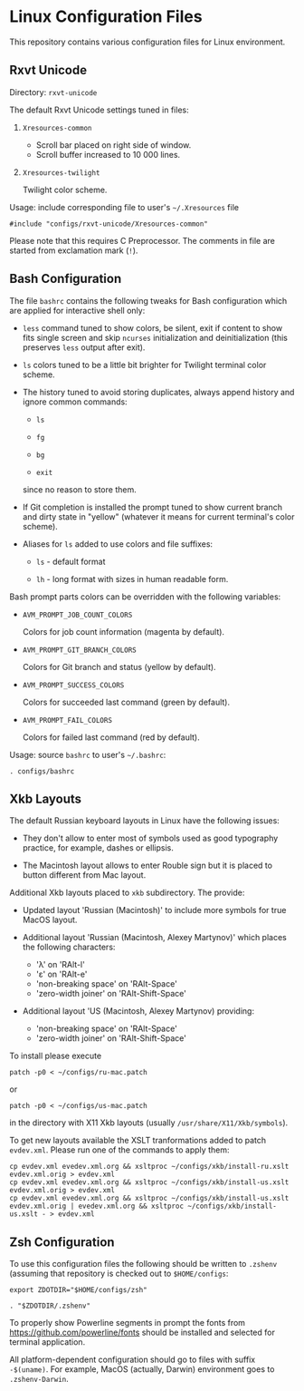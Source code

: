 Linux Configuration Files
=========================

This repository contains various configuration files for Linux
environment.

Rxvt Unicode
------------

Directory: `rxvt-unicode`

The default Rxvt Unicode settings tuned in files:

1. `Xresources-common`

   * Scroll bar placed on right side of window.
   * Scroll buffer increased to 10 000 lines.

2. `Xresources-twilight`

   Twilight color scheme.

Usage: include corresponding file to user's `~/.Xresources` file

```
#include "configs/rxvt-unicode/Xresources-common"
```

Please note that this requires C Preprocessor. The comments in file
are started from exclamation mark (`!`).

Bash Configuration
------------------

The file `bashrc` contains the following tweaks for Bash configuration
which are applied for interactive shell only:

* `less` command tuned to show colors, be silent, exit if content to
  show fits single screen and skip `ncurses` initialization and
  deinitialization (this preserves `less` output after exit).

* `ls` colors tuned to be a little bit brighter for Twilight terminal
  color scheme.

* The history tuned to avoid storing duplicates, always append history
  and ignore common commands:

    - `ls`

    - `fg`

    - `bg`

    - `exit`

  since no reason to store them.

* If Git completion is installed the prompt tuned to show current
  branch and dirty state in "yellow" (whatever it means for current
  terminal's color scheme).

* Aliases for `ls` added to use colors and file suffixes:

    - `ls` - default format

    - `lh` - long format with sizes in human readable form.

Bash prompt parts colors can be overridden with the following variables:

* `AVM_PROMPT_JOB_COUNT_COLORS`

  Colors for job count information (magenta by default).

* `AVM_PROMPT_GIT_BRANCH_COLORS`

  Colors for Git branch and status (yellow by default).

* `AVM_PROMPT_SUCCESS_COLORS`

  Colors for succeeded last command (green by default).

* `AVM_PROMPT_FAIL_COLORS`

  Colors for failed last command (red by default).

Usage: source `bashrc` to user's `~/.bashrc`:

```
. configs/bashrc
```

Xkb Layouts
-----------

The default Russian keyboard layouts in Linux have the following
issues:

* They don't allow to enter most of symbols used as good typography
  practice, for example, dashes or ellipsis.
  
* The Macintosh layout allows to enter Rouble sign but it is placed to
  button different from Mac layout.

Additional Xkb layouts placed to `xkb` subdirectory. The provide:

* Updated layout 'Russian (Macintosh)' to include more symbols for true
  MacOS layout.
  
* Additional layout 'Russian (Macintosh, Alexey Martynov)' which
  places the following characters:
  
  - 'λ' on 'RAlt-l'
  - 'ε' on 'RAlt-e'
  - 'non-breaking space' on 'RAlt-Space'
  - 'zero-width joiner' on 'RAlt-Shift-Space'
  
* Additional layout 'US (Macintosh, Alexey Martynov) providing:

  - 'non-breaking space' on 'RAlt-Space'
  - 'zero-width joiner' on 'RAlt-Shift-Space'

To install please execute

```
patch -p0 < ~/configs/ru-mac.patch
```

or 

```
patch -p0 < ~/configs/us-mac.patch
```

in the directory with X11 Xkb layouts (usually
`/usr/share/X11/Xkb/symbols`).

To get new layouts available the XSLT tranformations added to patch
`evdev.xml`. Please run one of the commands to apply them:

``` shellsession
cp evdev.xml evedev.xml.org && xsltproc ~/configs/xkb/install-ru.xslt evdev.xml.orig > evdev.xml
cp evdev.xml evedev.xml.org && xsltproc ~/configs/xkb/install-us.xslt evdev.xml.orig > evdev.xml
cp evdev.xml evedev.xml.org && xsltproc ~/configs/xkb/install-us.xslt evdev.xml.orig | evedev.xml.org && xsltproc ~/configs/xkb/install-us.xslt - > evdev.xml
```

Zsh Configuration
-----------------

To use this configuration files the following should be written to
`.zshenv` (assuming that repository is checked out to
`$HOME/configs`:

```
export ZDOTDIR="$HOME/configs/zsh"

. "$ZDOTDIR/.zshenv"
```

To properly show Powerline segments in prompt the fonts from
https://github.com/powerline/fonts should be installed and selected
for terminal application.

All platform-dependent configuration should go to files with suffix
`-$(uname)`. For example, MacOS (actually, Darwin) environment goes to
`.zshenv-Darwin`.
